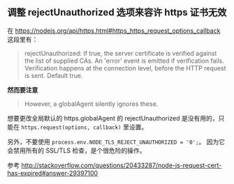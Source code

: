 ## 调整 rejectUnauthorized 选项来容许 https 证书无效

在 https://nodejs.org/api/https.html#https_https_request_options_callback 这段里有：

> rejectUnauthorized: If true, the server certificate is verified against the list of supplied CAs. An 'error' event is emitted if verification fails. Verification happens at the connection level, before the HTTP request is sent. Default true.

**然而要注意**

> However, a globalAgent silently ignores these.

想要更改全局默认的 https.globalAgent 的 rejectUnauthorized 是没有用的，只能在 `https.request(options, callback)` 里设置。


另外，不要使用 `process.env.NODE_TLS_REJECT_UNAUTHORIZED = '0';`。
因为它会禁用所有的 SSL/TLS 检查，是个很危险的操作。

参考 http://stackoverflow.com/questions/20433287/node-js-request-cert-has-expired#answer-29397100
